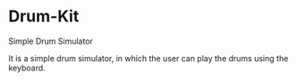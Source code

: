 # Drum-Kit
Simple Drum Simulator

It is a simple drum simulator, in which the user can play the drums using the keyboard.
